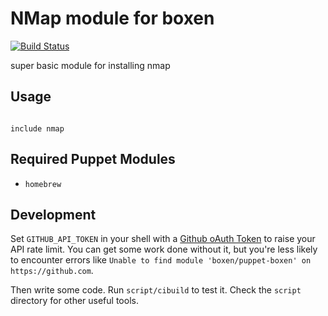 # NMap module for boxen

[![Build Status](https://travis-ci.org/boxen/puppet-nmap.svg?branch=master)](https://travis-ci.org/boxen/puppet-nmap)

super basic module for installing nmap

## Usage

```puppet

include nmap

```

## Required Puppet Modules

* `homebrew`

## Development

Set `GITHUB_API_TOKEN` in your shell with a [Github oAuth Token](https://help.github.com/articles/creating-an-oauth-token-for-command-line-use) to raise your API rate limit. You can get some work done without it, but you're less likely to encounter errors like `Unable to find module 'boxen/puppet-boxen' on https://github.com`.

Then write some code. Run `script/cibuild` to test it. Check the `script`
directory for other useful tools.
